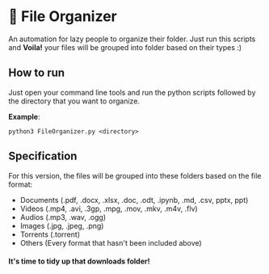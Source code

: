 # :open_file_folder: File Organizer
An automation for lazy people to organize their folder. Just run this scripts and **Voila!** your files will be grouped into folder based on their types :)

## How to run
Just open your command line tools and run the python scripts followed by the directory that you want to organize.

**Example**:

    python3 FileOrganizer.py <directory>

## Specification
For this version, the files will be grouped into these folders based on the file format:

* Documents (.pdf, .docx, .xlsx, .doc, .odt, .ipynb, .md, .csv, pptx, ppt)
* Videos (.mp4, .avi, .3gp, .mpg, .mov, .mkv, .m4v, .flv)
* Audios (.mp3, .wav, .ogg)
* Images (.jpg, .jpeg, .png)
* Torrents (.torrent)
* Others (Every format that hasn't been included above)

#### It's time to tidy up that downloads folder!
